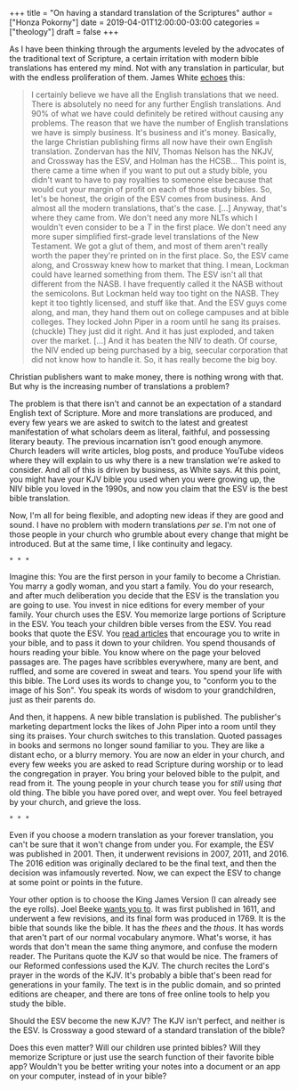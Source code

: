 +++
title = "On having a standard translation of the Scriptures"
author = ["Honza Pokorny"]
date = 2019-04-01T12:00:00-03:00
categories = ["theology"]
draft = false
+++

As I have been thinking through the arguments leveled by the advocates of the
traditional text of Scripture, a certain irritation with modern bible
translations has entered my mind.  Not with any translation in particular, but
with the endless proliferation of them.  James White [echoes](https://www.youtube.com/watch?v=G6adiAs3%5FUY) this:

> I certainly believe we have all the English translations that we need.
> There is absolutely no need for any further English translations.  And 90%
> of what we have could definitely be retired without causing any problems.
> The reason that we have the number of English translations we have is simply
> business.  It's business and it's money.  Basically, the large Christian
> publishing firms all now have their own English translation.  Zondervan has
> the NIV, Thomas Nelson has the NKJV, and Crossway has the ESV, and Holman
> has the HCSB... This point is, there came a time when if you want to put out
> a study bible, you didn't want to have to pay royalties to someone else
> because that would cut your margin of profit on each of those study bibles.
> So, let's be honest, the origin of the ESV comes from business.  And almost
> all the modern translations, that's the case. [...] Anyway, that's where
> they came from.  We don't need any more NLTs which I wouldn't even consider
> to be a _T_ in the first place.  We don't need any more super simplified
> first-grade level translations of the New Testament.  We got a glut of them,
> and most of them aren't really worth the paper they're printed on in the
> first place.  So, the ESV came along, and Crossway knew how to market that
> thing.  I mean, Lockman could have learned something from them.  The ESV
> isn't all that different from the NASB.  I have frequently called it the
> NASB without the semicolons.  But Lockman held way too tight on the NASB.
> They kept it too tightly licensed, and stuff like that.  And the ESV guys
> come along, and man, they hand them out on college campuses and at bible
> colleges.  They locked John Piper in a room until he sang its
> praises. (chuckle) They just did it right.  And it has just exploded, and
> taken over the market. [...]  And it has beaten the NIV to death.  Of
> course, the NIV ended up being purchased by a big, seecular corporation that
> did not know how to handle it.  So, it has really become the big boy.

Christian publishers want to make money, there is nothing wrong with that.  But
why is the increasing number of translations a problem?

The problem is that there isn't and cannot be an expectation of a standard
English text of Scripture.  More and more translations are produced, and every
few years we are asked to switch to the latest and greatest manifestation of
what scholars deem as literal, faithful, and possessing literary beauty.  The
previous incarnation isn't good enough anymore.  Church leaders will write
articles, blog posts, and produce YouTube videos where they will explain to us
why there is a new translation we're asked to consider.  And all of this is
driven by business, as White says.  At this point, you might have your KJV bible
you used when you were growing up, the NIV bible you loved in the 1990s, and now
you claim that the ESV is the best bible translation.

Now, I'm all for being flexible, and adopting new ideas if they are good and
sound.  I have no problem with modern translations _per se_.  I'm not one of
those people in your church who grumble about every change that might be
introduced.  But at the same time, I like continuity and legacy.

`* * *`

Imagine this: You are the first person in your family to become a Christian.
You marry a godly woman, and you start a family.  You do your research, and
after much deliberation you decide that the ESV is the translation you are going
to use.  You invest in nice editions for every member of your family.  Your
church uses the ESV.  You memorize large portions of Scripture in the ESV.  You
teach your children bible verses from the ESV.  You read books that quote the
ESV.  You [read articles](https://www.desiringgod.org/articles/dads-write-in-your-bible) that encourage you to write in your bible, and to
pass it down to your children.  You spend thousands of hours reading your
bible.  You know where on the page your beloved passages are.  The pages have
scribbles everywhere, many are bent, and ruffled, and some are covered in sweat
and tears.  You spend your life with this bible.  The Lord uses its words to
change you, to "conform you to the image of his Son".  You speak its words of
wisdom to your grandchildren, just as their parents do.

And then, it happens.  A new bible translation is published.  The publisher's
marketing department locks the likes of John Piper into a room until they sing
its praises.  Your church switches to this translation.  Quoted passages in
books and sermons no longer sound familiar to you.  They are like a distant
echo, or a blurry memory.  You are now an elder in your church, and every few
weeks you are asked to read Scripture during worship or to lead the congregation
in prayer.   You bring your beloved bible to the pulpit, and read from it.  The
young people in your church tease you for _still_ using _that_ old thing.  The
bible you have pored over, and wept over.  You feel betrayed by your church, and
grieve the loss.

`* * *`

Even if you choose a modern translation as your forever translation, you can't
be sure that it won't change from under you.  For example, the ESV was published
in 2001.  Then, it underwent revisions in 2007, 2011, and 2016.  The 2016
edition was originally declared to be the final text, and then the decision was
infamously reverted.  Now, we can expect the ESV to change at some point or
points in the future.

Your other option is to choose the King James Version (I can already see the eye
rolls).  Joel Beeke [wants you to](https://youngpuritan.wordpress.com/2008/12/11/beeke-on-bible-versions-practical-reasons-for-retaining-the-kjv/).  It was first published in 1611, and
underwent a few revisions, and its final form was produced in 1769.  It is the
bible that sounds like the bible.  It has the _thees_ and the _thous_.  It has
words that aren't part of our normal vocabulary anymore.  What's worse, it has
words that don't mean the same thing anymore, and confuse the modern reader.
The Puritans quote the KJV so that would be nice.  The framers of our Reformed
confessions used the KJV.  The church recites the Lord's prayer in the words of
the KJV.  It's probably a bible that's been read for generations in your family.
The text is in the public domain, and so printed editions are cheaper, and there
are tons of free online tools to help you study the bible.

Should the ESV become the new KJV?  The KJV isn't perfect, and neither is the
ESV.  Is Crossway a good steward of a standard translation of the bible?

Does this even matter?  Will our children use printed bibles?  Will they
memorize Scripture or just use the search function of their favorite bible app?
Wouldn't you be better writing your notes into a document or an app on your
computer, instead of in your bible?
